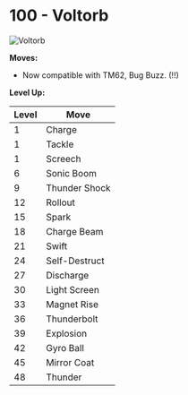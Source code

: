 # 100 - Voltorb
![][100]

**Moves:**

 - Now compatible with TM62, Bug Buzz. (!!)

**Level Up:**

Level | Move
---   | ---
  1   | Charge
  1   | Tackle
  1   | Screech
  6   | Sonic Boom
  9   | Thunder Shock
 12   | Rollout
 15   | Spark
 18   | Charge Beam
 21   | Swift
 24   | Self-Destruct
 27   | Discharge
 30   | Light Screen
 33   | Magnet Rise
 36   | Thunderbolt
 39   | Explosion
 42   | Gyro Ball
 45   | Mirror Coat
 48   | Thunder



[100]: https://raw.githubusercontent.com/PokeAPI/sprites/master/sprites/pokemon/100.png "Voltorb"
